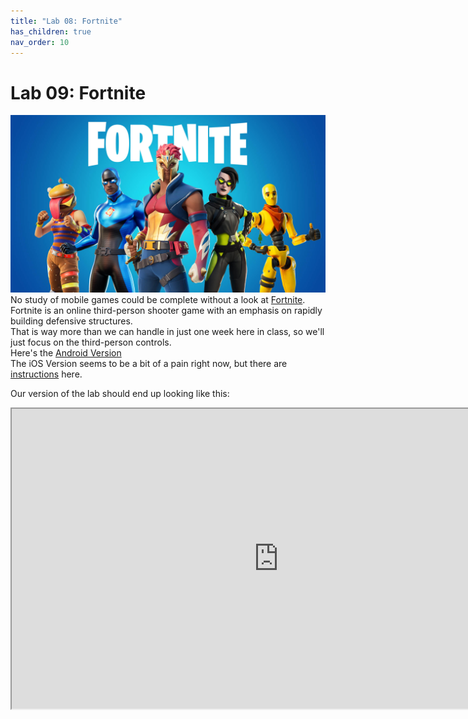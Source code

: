 ```yaml
---
title: "Lab 08: Fortnite"
has_children: true
nav_order: 10
---
```


# Lab 09: Fortnite
[![Fortnite](images/lab08/fortnite.jpg)](https://youtu.be/mzgONWdJOeU?t=206)
No study of mobile games could be complete without a look at [Fortnite](https://www.epicgames.com/fortnite/en-US/home).\
Fortnite is an online third-person shooter game with an emphasis on rapidly building defensive structures.\
That is way more than we can handle in just one week here in class, so we'll just focus on the third-person controls.\
Here's the [Android Version](https://www.epicgames.com/fortnite/en-US/mobile/android/get-started)\
The iOS Version seems to be a bit of a pain right now, but there are [instructions](https://www.igeeksblog.com/how-to-download-fortnite-battle-royale-on-iphone-ipad/) here.


Our version of the lab should end up looking like this:
<iframe style="display:block; margin: 0 auto;" src="https://drive.google.com/file/d/1vMwz76cPmhGvxd3A0nTyqF-k5qKwWQmc/preview" width="854" height="480" allow="autoplay"></iframe>
